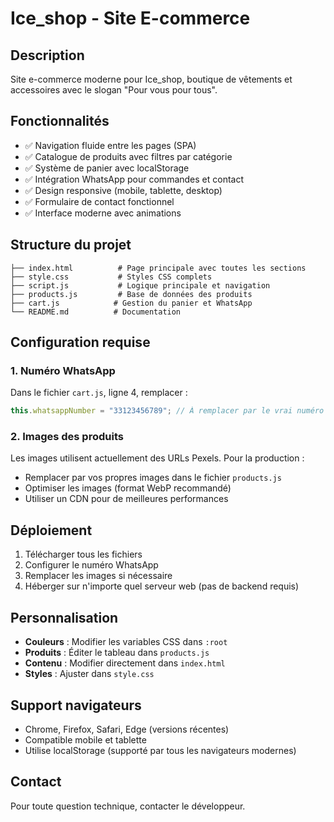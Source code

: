 # Ice_shop - Site E-commerce

## Description
Site e-commerce moderne pour Ice_shop, boutique de vêtements et accessoires avec le slogan "Pour vous pour tous".

## Fonctionnalités
- ✅ Navigation fluide entre les pages (SPA)
- ✅ Catalogue de produits avec filtres par catégorie
- ✅ Système de panier avec localStorage
- ✅ Intégration WhatsApp pour commandes et contact
- ✅ Design responsive (mobile, tablette, desktop)
- ✅ Formulaire de contact fonctionnel
- ✅ Interface moderne avec animations

## Structure du projet
```
├── index.html          # Page principale avec toutes les sections
├── style.css           # Styles CSS complets
├── script.js           # Logique principale et navigation
├── products.js         # Base de données des produits
├── cart.js            # Gestion du panier et WhatsApp
└── README.md          # Documentation
```

## Configuration requise

### 1. Numéro WhatsApp
Dans le fichier `cart.js`, ligne 4, remplacer :
```javascript
this.whatsappNumber = "33123456789"; // À remplacer par le vrai numéro
```

### 2. Images des produits
Les images utilisent actuellement des URLs Pexels. Pour la production :
- Remplacer par vos propres images dans le fichier `products.js`
- Optimiser les images (format WebP recommandé)
- Utiliser un CDN pour de meilleures performances

## Déploiement
1. Télécharger tous les fichiers
2. Configurer le numéro WhatsApp
3. Remplacer les images si nécessaire
4. Héberger sur n'importe quel serveur web (pas de backend requis)

## Personnalisation
- **Couleurs** : Modifier les variables CSS dans `:root`
- **Produits** : Éditer le tableau dans `products.js`
- **Contenu** : Modifier directement dans `index.html`
- **Styles** : Ajuster dans `style.css`

## Support navigateurs
- Chrome, Firefox, Safari, Edge (versions récentes)
- Compatible mobile et tablette
- Utilise localStorage (supporté par tous les navigateurs modernes)

## Contact
Pour toute question technique, contacter le développeur.